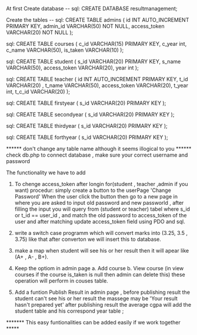At first Create database --
sql: CREATE DATABASE resultmanagement;

Create the tables --
sql:  CREATE TABLE admins (
        id INT AUTO_INCREMENT PRIMARY KEY,
        admin_id VARCHAR(50) NOT NULL,
        access_token VARCHAR(20) NOT NULL
    );

sql:  CREATE TABLE courses (
        c_id VARCHAR(15) PRIMARY KEY,
        c_year int,
        c_name VARCHAR(50),
        is_taken VARCHAR(10)
    );

sql:  CREATE TABLE student (
        s_id VARCHAR(20) PRIMARY KEY,
        s_name VARCHAR(50),
        access_token VARCHAR(20),
        year int
    );

sql:  CREATE TABLE teacher (
        id INT AUTO_INCREMENT PRIMARY KEY,
        t_id VARCHAR(20) ,
        t_name VARCHAR(50),
        access_token VARCHAR(20),
        t_year int,
        t_c_id VARCHAR(20)
    );

sql:  CREATE TABLE firstyear (
         s_id VARCHAR(20) PRIMARY KEY
    );

sql:  CREATE TABLE secondyear (
         s_id VARCHAR(20) PRIMARY KEY
    );

sql:  CREATE TABLE thirdyear (
         s_id VARCHAR(20) PRIMARY KEY
    );

sql:  CREATE TABLE forthyear (
         s_id VARCHAR(20) PRIMARY KEY
    );


****** don't change any table name although it seems illogical to you
****** check db.php to connect database , make sure your correct username and password


The functionality we have to add

1. To chenge access_token after longin for(student , teacher ,admin if you want)
procedur: simply create a button to the userPage 'Change Password' When the user click the button then go to a new page in where you are asked to input old password and new passworld , after filling the input you will query from (student or teacher) tabel where s_id or t_id == user_id , and match the old password to access_token of the user and after matching update access_token field using PDO and sql.

2. write a switch case programm which will convert marks into (3.25, 3.5 , 3.75) like that after converton we will insert this to database.

3. make a map when student will see his or her result then it will apear like (A+ , A- , B+).

4. Keep the optiom in admin page a. Add course b. View course (in view courses if the course  is_taken is null then admin can delete this) these operation will perform in couses table.

5. Add a funtion Publish Result in admin page , before publishing result the student can't see his or her result the massege may be 'Your result hasn't prepared yet' after publishing result the average cgpa will add the student table and his correspond year table ;



******* This easy funtionalities can be added easily if we work together   ***** 



